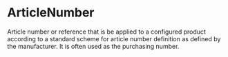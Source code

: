 ArticleNumber
=============

Article number or reference that is be applied to a configured product according to a standard scheme for article number definition as defined by the manufacturer. It is often used as the purchasing number.
